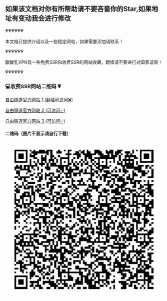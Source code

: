 
如果该文档对你有所帮助请不要吝啬你的Star,如果地址有变动我会进行修改
---
💗💗💗💗💗💗

本文档只提供介绍以及一些稳定网站，如果需要添加请联系！

💗💗💗💗💗💗

酸酸乳VPN及一些免费SSR和收费SSR的网站收藏，翻墙请不要进行对国家诋毁！

💗💗💗💗💗💗

### 💻收费SSR网站二维码 💗
[自由隧道官方网站 1 (翻墙可访问❌)](http://ssr-tunnel.com)

[自由隧道官方网站 2 (可访问✅)](http://x-tunnel.com)

[自由隧道官方网站 3 (可访问✅)](http://go-tunnel.com)

#### 二维码（图片不显示请自行下载）
![图片](gogo.png)





